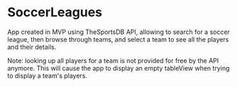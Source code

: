 # SoccerLeagues

App created in MVP using TheSportsDB API, allowing to search for a soccer league, then browse through teams, and select a team to see all the players and their details.

Note: looking up all players for a team is not provided for free by the API anymore. This will cause the app to display an empty tableView when trying to display a team's players.
